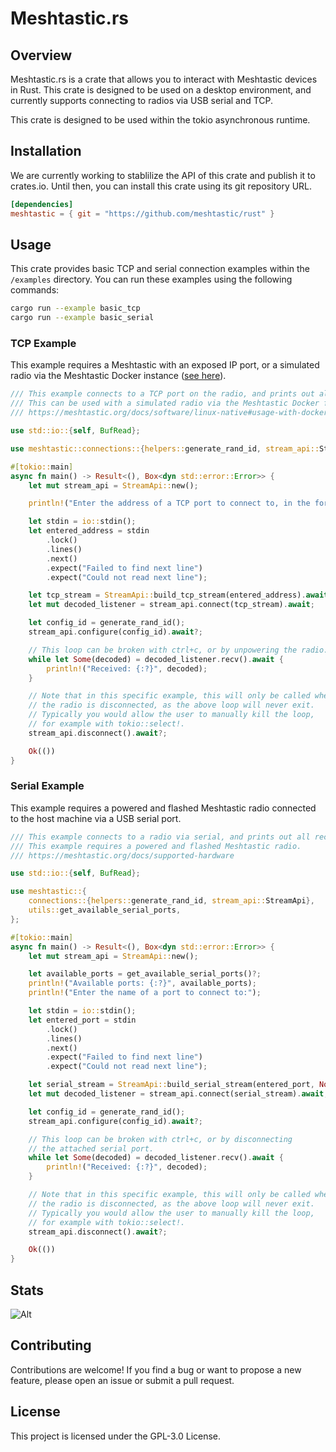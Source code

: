 # Meshtastic.rs

## Overview

Meshtastic.rs is a crate that allows you to interact with Meshtastic devices in Rust. This crate is designed
to be used on a desktop environment, and currently supports connecting to radios via USB serial and TCP.

This crate is designed to be used within the tokio asynchronous runtime.

<!-- [![Crates.io](https://img.shields.io/crates/v/crate_name)](https://crates.io/crates/crate_name)
[![Documentation](https://docs.rs/crate_name/badge.svg)](https://docs.rs/crate_name)
[![License](https://img.shields.io/crates/l/crate_name)](https://github.com/your_username/crate_name/blob/main/LICENSE) -->

## Installation

We are currently working to stablilize the API of this crate and publish it to crates.io. Until then, you can
install this crate using its git repository URL.

```toml
[dependencies]
meshtastic = { git = "https://github.com/meshtastic/rust" }
```

## Usage

This crate provides basic TCP and serial connection examples within the `/examples` directory. You can run
these examples using the following commands:

```bash
cargo run --example basic_tcp
cargo run --example basic_serial
```

### TCP Example

This example requires a Meshtastic with an exposed IP port, or a simulated radio via the Meshtastic Docker instance ([see here](https://meshtastic.org/docs/software/linux-native#usage-with-docker)).

```rust
/// This example connects to a TCP port on the radio, and prints out all received packets.
/// This can be used with a simulated radio via the Meshtastic Docker firmware image.
/// https://meshtastic.org/docs/software/linux-native#usage-with-docker

use std::io::{self, BufRead};

use meshtastic::connections::{helpers::generate_rand_id, stream_api::StreamApi};

#[tokio::main]
async fn main() -> Result<(), Box<dyn std::error::Error>> {
    let mut stream_api = StreamApi::new();

    println!("Enter the address of a TCP port to connect to, in the form \"IP:PORT\":");

    let stdin = io::stdin();
    let entered_address = stdin
        .lock()
        .lines()
        .next()
        .expect("Failed to find next line")
        .expect("Could not read next line");

    let tcp_stream = StreamApi::build_tcp_stream(entered_address).await?;
    let mut decoded_listener = stream_api.connect(tcp_stream).await;

    let config_id = generate_rand_id();
    stream_api.configure(config_id).await?;

    // This loop can be broken with ctrl+c, or by unpowering the radio.
    while let Some(decoded) = decoded_listener.recv().await {
        println!("Received: {:?}", decoded);
    }

    // Note that in this specific example, this will only be called when
    // the radio is disconnected, as the above loop will never exit.
    // Typically you would allow the user to manually kill the loop,
    // for example with tokio::select!.
    stream_api.disconnect().await?;

    Ok(())
}
```

### Serial Example

This example requires a powered and flashed Meshtastic radio connected to the host machine via a USB serial port.

```rust
/// This example connects to a radio via serial, and prints out all received packets.
/// This example requires a powered and flashed Meshtastic radio.
/// https://meshtastic.org/docs/supported-hardware

use std::io::{self, BufRead};

use meshtastic::{
    connections::{helpers::generate_rand_id, stream_api::StreamApi},
    utils::get_available_serial_ports,
};

#[tokio::main]
async fn main() -> Result<(), Box<dyn std::error::Error>> {
    let mut stream_api = StreamApi::new();

    let available_ports = get_available_serial_ports()?;
    println!("Available ports: {:?}", available_ports);
    println!("Enter the name of a port to connect to:");

    let stdin = io::stdin();
    let entered_port = stdin
        .lock()
        .lines()
        .next()
        .expect("Failed to find next line")
        .expect("Could not read next line");

    let serial_stream = StreamApi::build_serial_stream(entered_port, None, None, None)?;
    let mut decoded_listener = stream_api.connect(serial_stream).await;

    let config_id = generate_rand_id();
    stream_api.configure(config_id).await?;

    // This loop can be broken with ctrl+c, or by disconnecting
    // the attached serial port.
    while let Some(decoded) = decoded_listener.recv().await {
        println!("Received: {:?}", decoded);
    }

    // Note that in this specific example, this will only be called when
    // the radio is disconnected, as the above loop will never exit.
    // Typically you would allow the user to manually kill the loop,
    // for example with tokio::select!.
    stream_api.disconnect().await?;

    Ok(())
}
```

## Stats

![Alt](https://repobeats.axiom.co/api/embed/18c638d36dc51fd03acfe5c2e52979ad67b04bc9.svg "Repobeats analytics image")

## Contributing

Contributions are welcome! If you find a bug or want to propose a new feature, please open an issue or submit a pull request.

## License

This project is licensed under the GPL-3.0 License.
